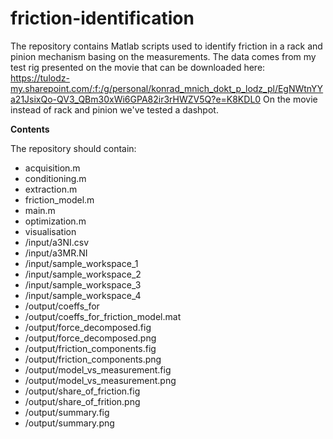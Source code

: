# friction-identification
The repository contains Matlab scripts used to identify friction in a rack and pinion mechanism basing on the measurements.
The data comes from my test rig presented on the movie that can be downloaded here:
https://tulodz-my.sharepoint.com/:f:/g/personal/konrad_mnich_dokt_p_lodz_pl/EgNWtnYYa21JsixQo-QV3_QBm30xWi6GPA82ir3rHWZV5Q?e=K8KDL0
On the movie instead of rack and pinion we've tested a dashpot.


**Contents**

The repository should contain:
* acquisition.m
* conditioning.m
* extraction.m
* friction_model.m
* main.m
* optimization.m
* visualisation
* /input/a3NI.csv
* /input/a3MR.NI
* /input/sample_workspace_1
* /input/sample_workspace_2
* /input/sample_workspace_3
* /input/sample_workspace_4
* /output/coeffs_for
* /output/coeffs_for_friction_model.mat
* /output/force_decomposed.fig
* /output/force_decomposed.png
* /output/friction_components.fig
* /output/friction_components.png
* /output/model_vs_measurement.fig
* /output/model_vs_measurement.png
* /output/share_of_friction.fig
* /output/share_of_frition.png
* /output/summary.fig
* /output/summary.png
